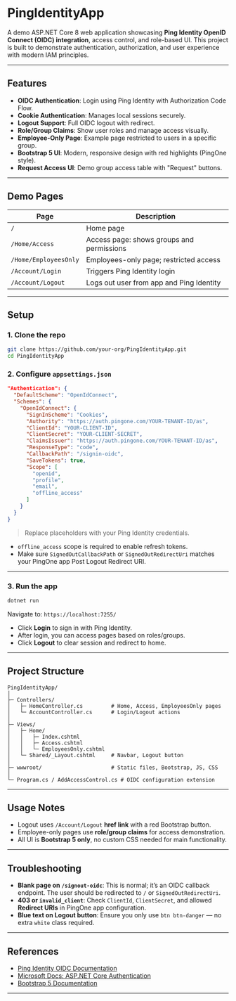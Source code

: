 # PingIdentityApp

A demo ASP.NET Core 8 web application showcasing **Ping Identity OpenID Connect (OIDC) integration**, access control, and role-based UI. This project is built to demonstrate authentication, authorization, and user experience with modern IAM principles.

---

## Features

* **OIDC Authentication**: Login using Ping Identity with Authorization Code Flow.
* **Cookie Authentication**: Manages local sessions securely.
* **Logout Support**: Full OIDC logout with redirect.
* **Role/Group Claims**: Show user roles and manage access visually.
* **Employee-Only Page**: Example page restricted to users in a specific group.
* **Bootstrap 5 UI**: Modern, responsive design with red highlights (PingOne style).
* **Request Access UI**: Demo group access table with "Request" buttons.

---

## Demo Pages

| Page                  | Description                               |
| --------------------- | ----------------------------------------- |
| `/`                   | Home page                                 |
| `/Home/Access`        | Access page: shows groups and permissions |
| `/Home/EmployeesOnly` | Employees-only page; restricted access    |
| `/Account/Login`      | Triggers Ping Identity login              |
| `/Account/Logout`     | Logs out user from app and Ping Identity  |

---

## Setup

### 1. Clone the repo

```bash
git clone https://github.com/your-org/PingIdentityApp.git
cd PingIdentityApp
```

### 2. Configure `appsettings.json`

```json
"Authentication": {
  "DefaultScheme": "OpenIdConnect",
  "Schemes": {
    "OpenIdConnect": {
      "SignInScheme": "Cookies",
      "Authority": "https://auth.pingone.com/YOUR-TENANT-ID/as",
      "ClientId": "YOUR-CLIENT-ID",
      "ClientSecret": "YOUR-CLIENT-SECRET",
      "ClaimsIssuer": "https://auth.pingone.com/YOUR-TENANT-ID/as",
      "ResponseType": "code",
      "CallbackPath": "/signin-oidc",
      "SaveTokens": true,
      "Scope": [
        "openid",
        "profile",
        "email",
        "offline_access"
      ]
    }
  }
}
```

> Replace placeholders with your Ping Identity credentials.

* `offline_access` scope is required to enable refresh tokens.
* Make sure `SignedOutCallbackPath` or `SignedOutRedirectUri` matches your PingOne app Post Logout Redirect URI.

---

### 3. Run the app

```bash
dotnet run
```

Navigate to: `https://localhost:7255/`

* Click **Login** to sign in with Ping Identity.
* After login, you can access pages based on roles/groups.
* Click **Logout** to clear session and redirect to home.

---

## Project Structure

```
PingIdentityApp/
│
├─ Controllers/
│   ├─ HomeController.cs         # Home, Access, EmployeesOnly pages
│   └─ AccountController.cs      # Login/Logout actions
│
├─ Views/
│   ├─ Home/
│   │   ├─ Index.cshtml
│   │   ├─ Access.cshtml
│   │   └─ EmployeesOnly.cshtml
│   └─ Shared/_Layout.cshtml     # Navbar, Logout button
│
├─ wwwroot/                      # Static files, Bootstrap, JS, CSS
│
└─ Program.cs / AddAccessControl.cs # OIDC configuration extension
```

---

## Usage Notes

* Logout uses `/Account/Logout` **href link** with a red Bootstrap button.
* Employee-only pages use **role/group claims** for access demonstration.
* All UI is **Bootstrap 5 only**, no custom CSS needed for main functionality.

---

## Troubleshooting

* **Blank page on `/signout-oidc`**: This is normal; it’s an OIDC callback endpoint. The user should be redirected to `/` or `SignedOutRedirectUri`.
* **403 or `invalid_client`**: Check `ClientId`, `ClientSecret`, and allowed **Redirect URIs** in PingOne app configuration.
* **Blue text on Logout button**: Ensure you only use `btn btn-danger` — no extra `white` class required.

---

## References

* [Ping Identity OIDC Documentation](https://docs.pingidentity.com/)
* [Microsoft Docs: ASP.NET Core Authentication](https://docs.microsoft.com/aspnet/core/security/authentication/oidc)
* [Bootstrap 5 Documentation](https://getbootstrap.com/docs/5.3/getting-started/introduction/)

---